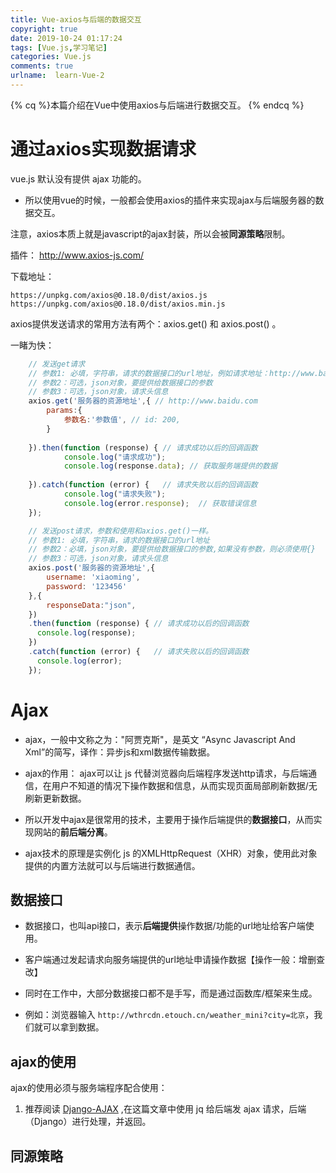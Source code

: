 ```yaml
---
title: Vue-axios与后端的数据交互
copyright: true
date: 2019-10-24 01:17:24
tags: [Vue.js,学习笔记]
categories: Vue.js
comments: true
urlname:  learn-Vue-2
---
```






{% cq %}本篇介绍在Vue中使用axios与后端进行数据交互。 {% endcq %}

<!--more-->



# 通过axios实现数据请求

vue.js 默认没有提供 ajax 功能的。

- 所以使用vue的时候，一般都会使用axios的插件来实现ajax与后端服务器的数据交互。

注意，axios本质上就是javascript的ajax封装，所以会被**同源策略**限制。

插件： http://www.axios-js.com/

下载地址：

```
https://unpkg.com/axios@0.18.0/dist/axios.js
https://unpkg.com/axios@0.18.0/dist/axios.min.js
```

axios提供发送请求的常用方法有两个：axios.get() 和 axios.post() 。



一睹为快：

```javascript
	// 发送get请求
    // 参数1: 必填，字符串，请求的数据接口的url地址，例如请求地址：http://www.baidu.com?id=200
    // 参数2：可选，json对象，要提供给数据接口的参数
    // 参数3：可选，json对象，请求头信息
	axios.get('服务器的资源地址',{ // http://www.baidu.com
    	params:{
    		参数名:'参数值', // id: 200,
    	}
    
    }).then(function (response) { // 请求成功以后的回调函数
    		console.log("请求成功");
    		console.log(response.data); // 获取服务端提供的数据
    
    }).catch(function (error) {   // 请求失败以后的回调函数
    		console.log("请求失败");
    		console.log(error.response);  // 获取错误信息
    });

	// 发送post请求，参数和使用和axios.get()一样。
    // 参数1: 必填，字符串，请求的数据接口的url地址
    // 参数2：必填，json对象，要提供给数据接口的参数,如果没有参数，则必须使用{}
    // 参数3：可选，json对象，请求头信息
    axios.post('服务器的资源地址',{
    	username: 'xiaoming',
    	password: '123456'
    },{
        responseData:"json",
    })
    .then(function (response) { // 请求成功以后的回调函数
      console.log(response);
    })
    .catch(function (error) {   // 请求失败以后的回调函数
      console.log(error);
    });

```





# Ajax

- ajax，一般中文称之为："阿贾克斯"，是英文 “Async Javascript And Xml”的简写，译作：异步js和xml数据传输数据。

- ajax的作用： ajax可以让 js 代替浏览器向后端程序发送http请求，与后端通信，在用户不知道的情况下操作数据和信息，从而实现页面局部刷新数据/无刷新更新数据。

- 所以开发中ajax是很常用的技术，主要用于操作后端提供的**数据接口**，从而实现网站的**前后端分离**。

- ajax技术的原理是实例化 js 的XMLHttpRequest（XHR）对象，使用此对象提供的内置方法就可以与后端进行数据通信。



## 数据接口

- 数据接口，也叫api接口，表示**后端提供**操作数据/功能的url地址给客户端使用。

- 客户端通过发起请求向服务端提供的url地址申请操作数据【操作一般：增删查改】

- 同时在工作中，大部分数据接口都不是手写，而是通过函数库/框架来生成。

- 例如：浏览器输入 `http://wthrcdn.etouch.cn/weather_mini?city=北京`，我们就可以拿到数据。



## ajax的使用

ajax的使用必须与服务端程序配合使用：

1. 推荐阅读 [Django-AJAX](https://chennq.com/django/20190713-django_11_ajax.html) ,在这篇文章中使用 jq 给后端发 ajax 请求，后端（Django）进行处理，并返回。





## 同源策略

